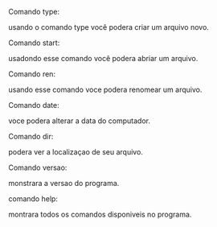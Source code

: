 Comando type:

usando o comando type você podera criar um arquivo novo.

Comando start:

usadondo esse comando você podera abriar um arquivo.

Comando ren:

usando esse comando voce podera renomear um arquivo.

Comando date: 

voce podera alterar a data do computador.

Comando dir:

podera ver a localizaçao de seu arquivo.

Comando versao:

monstrara a versao do programa.

comando help:

montrara todos os comandos disponiveis no programa.